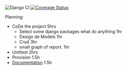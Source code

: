 ![Django CI](https://github.com/zodman/ducktest/workflows/Django%20CI/badge.svg?branch=master)  [![Coverage Status](https://coveralls.io/repos/github/zodman/ducktest/badge.svg?branch=master)](https://coveralls.io/github/zodman/ducktest?branch=master)



Planning:

* CoDe the project 5hrs
    *  Select some django packages what do anything 1hr
    *  Design de Models 1hr
    *  Crud 3hr
    *  small graph of report.  1hr
* Unittest 2hrs
* Provision 1.5h
* [Documentation](Documentation.md) 1.5h
